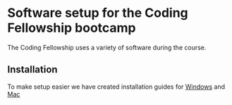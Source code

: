 # Software setup for the Coding Fellowship bootcamp

The Coding Fellowship uses a variety of software during the course.

## Installation

To make setup easier we have created installation guides for [Windows](https://github.com/develop-me/setup/tree/master/windows) and [Mac](https://github.com/develop-me/setup/tree/master/mac)
